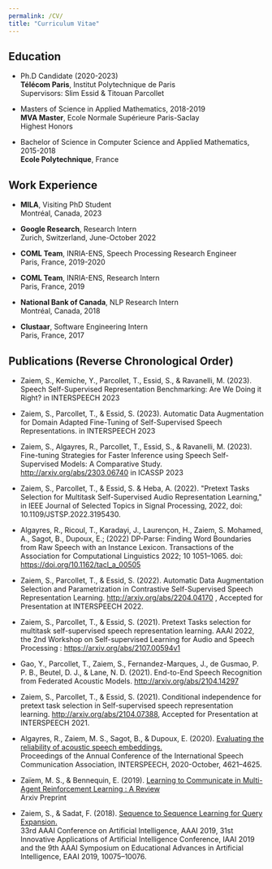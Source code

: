 ```yaml
---
permalink: /CV/
title: "Curriculum Vitae"
---
```

## Education

* Ph.D Candidate (2020-2023)<br />
**Télécom Paris**, Institut Polytechnique de Paris <br />
Supervisors: Slim Essid & Titouan Parcollet


* Masters of Science in Applied Mathematics, 2018-2019  <br />
**MVA Master**, Ecole Normale Supérieure Paris-Saclay  <br />
Highest Honors


* Bachelor of Science in Computer Science and Applied Mathematics, 2015-2018  <br />
**Ecole Polytechnique**, France


## Work Experience
* **MILA**, Visiting PhD Student   <br />
Montréal, Canada, 2023


* **Google Research**, Research Intern   <br />
Zurich, Switzerland, June-October 2022


* **COML Team**, INRIA-ENS, Speech Processing Research Engineer   <br />
Paris, France, 2019-2020


* **COML Team**, INRIA-ENS, Research Intern   <br />
Paris, France, 2019


* **National Bank of Canada**, NLP Research Intern <br />
Montréal, Canada, 2018

* **Clustaar**, Software Engineering Intern  <br />
Paris, France, 2017


## Publications (Reverse Chronological Order)
* Zaiem, S., Kemiche, Y., Parcollet, T., Essid, S., & Ravanelli, M. (2023). Speech Self-Supervised Representation Benchmarking: Are We Doing it Right? in INTERSPEECH 2023

* Zaiem, S., Parcollet, T., & Essid, S. (2023). Automatic Data Augmentation for Domain Adapted Fine-Tuning of Self-Supervised Speech Representations. in INTERSPEECH 2023

* Zaiem, S., Algayres, R., Parcollet, T., Essid, S., & Ravanelli, M. (2023). Fine-tuning Strategies for Faster Inference using Speech Self-Supervised Models: A Comparative Study. http://arxiv.org/abs/2303.06740 in ICASSP 2023

* Zaiem, S., Parcollet, T., & Essid, S. & Heba, A. (2022). "Pretext Tasks Selection for Multitask Self-Supervised Audio Representation Learning," in IEEE Journal of Selected Topics in Signal Processing, 2022, doi: 10.1109/JSTSP.2022.3195430.

* Algayres, R., Ricoul, T., Karadayi, J., Laurençon, H., Zaiem, S. Mohamed, A., Sagot, B., Dupoux, E.; (2022) DP-Parse: Finding Word Boundaries from Raw Speech with an Instance Lexicon. Transactions of the Association for Computational Linguistics 2022; 10 1051–1065. doi: https://doi.org/10.1162/tacl_a_00505

* Zaiem, S., Parcollet, T., & Essid, S. (2022). Automatic Data Augmentation Selection and Parametrization in Contrastive Self-Supervised Speech Representation Learning. http://arxiv.org/abs/2204.04170 , Accepted for Presentation at INTERSPEECH 2022.

* Zaiem, S., Parcollet, T., & Essid, S. (2021). Pretext Tasks selection for multitask self-supervised speech representation learning. AAAI 2022, the 2nd Workshop on Self-supervised Learning for Audio and Speech Processing : https://arxiv.org/abs/2107.00594v1

* Gao, Y., Parcollet, T., Zaiem, S., Fernandez-Marques, J., de Gusmao, P. P. B., Beutel, D. J., & Lane, N. D. (2021). End-to-End Speech Recognition from Federated Acoustic Models. http://arxiv.org/abs/2104.14297

* Zaiem, S., Parcollet, T., & Essid, S. (2021). Conditional independence for pretext task selection in Self-supervised speech representation learning. http://arxiv.org/abs/2104.07388, Accepted for Presentation at INTERSPEECH 2021.

* Algayres, R., Zaiem, M. S., Sagot, B., & Dupoux, E. (2020).  [Evaluating the reliability of acoustic speech embeddings.](http://arxiv.org/abs/2007.13542)  <br />
 Proceedings of the Annual Conference of the International Speech Communication Association, INTERSPEECH, 2020-October, 4621–4625. 
 
* Zaïem, M. S., & Bennequin, E. (2019). [Learning to Communicate in Multi-Agent Reinforcement Learning : A Review](http://arxiv.org/abs/1911.05438)  <br />
Arxiv Preprint

* Zaiem, S., & Sadat, F. (2018). [Sequence to Sequence Learning for Query Expansion.](http://arxiv.org/abs/1812.10119) <br/> 33rd AAAI Conference on Artificial Intelligence, AAAI 2019, 31st Innovative Applications of Artificial Intelligence Conference, IAAI 2019 and the 9th AAAI Symposium on Educational Advances in Artificial Intelligence, EAAI 2019, 10075–10076. 




